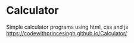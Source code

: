 # Calculator
Simple calculator programs using html, css and js
https://codewithprincesingh.github.io/Calculator/
